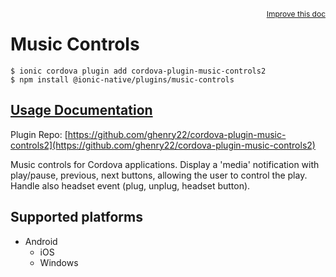 <a style="float:right;font-size:12px;" href="http://github.com/danielsogl/awesome-cordova-plugins/edit/master/src/@awesome-cordova-plugins/plugins/music-controls/index.ts#L28">
  Improve this doc
</a>

# Music Controls

```
$ ionic cordova plugin add cordova-plugin-music-controls2
$ npm install @ionic-native/plugins/music-controls
```

## [Usage Documentation](https://ionicframework.com/docs/native/music-controls/)

Plugin Repo: [https://github.com/ghenry22/cordova-plugin-music-controls2](https://github.com/ghenry22/cordova-plugin-music-controls2)

Music controls for Cordova applications.
Display a 'media' notification with play/pause, previous, next buttons, allowing the user to control the play.
Handle also headset event (plug, unplug, headset button).

## Supported platforms

- Android
  - iOS
  - Windows
  


